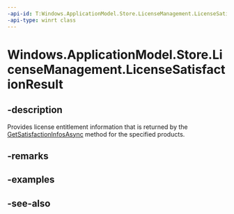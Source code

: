 ```yaml
---
-api-id: T:Windows.ApplicationModel.Store.LicenseManagement.LicenseSatisfactionResult
-api-type: winrt class
---
```


<!-- Class syntax.
public class LicenseSatisfactionResult : Windows.ApplicationModel.Store.LicenseManagement.ILicenseSatisfactionResult
-->

# Windows.ApplicationModel.Store.LicenseManagement.LicenseSatisfactionResult

## -description
Provides license entitlement information that is returned by the [GetSatisfactionInfosAsync](licensemanager_getsatisfactioninfosasync.md) method for the specified products.

## -remarks


## -examples

## -see-also
